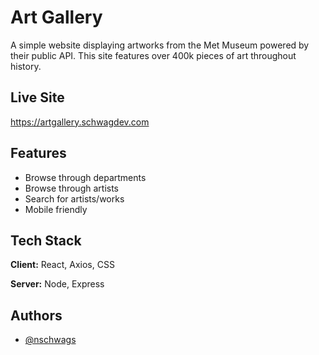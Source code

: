 
# Art Gallery

A simple website displaying artworks from the Met Museum powered by their public API.  This site features over 400k pieces of art throughout history.


## Live Site
https://artgallery.schwagdev.com
## Features

- Browse through departments
- Browse through artists
- Search for artists/works
- Mobile friendly


## Tech Stack

**Client:** React, Axios, CSS

**Server:** Node, Express


## Authors

- [@nschwags](https://www.github.com/nschwags)

